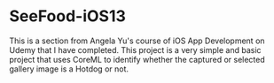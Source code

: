 # SeeFood-iOS13
This is a section from Angela Yu's course of iOS App Development on Udemy that I have completed.
This project is a very simple and basic project that uses CoreML to identify whether the captured or selected gallery image is a Hotdog or not.
